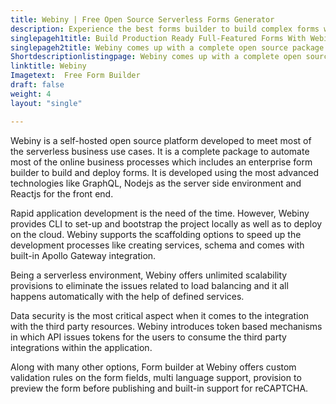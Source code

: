 ```yaml
---
title: Webiny | Free Open Source Serverless Forms Generator
description: Experience the best forms builder to build complex forms with full control over form’s look, change tracking, form submissions control and deployment.
singlepageh1title: Build Production Ready Full-Featured Forms With Webiny
singlepageh2title: Webiny comes up with a complete open source package containing an elegant drag and drop UI to build forms, version tracking, forms theming and data management.
Shortdescriptionlistingpage: Webiny comes up with a complete open source package containing an elegant drag and drop UI to build forms, version tracking, forms theming and data management.
linktitle: Webiny
Imagetext:  Free Form Builder
draft: false
weight: 4
layout: "single"

---
```


Webiny is a self-hosted open source platform developed to meet most of the serverless business use cases. It is a complete package to automate most of the online business processes which includes an enterprise form builder to build and deploy forms. It is developed using the most advanced technologies like GraphQL, Nodejs as the server side environment and Reactjs for the front end.

Rapid application development is the need of the time. However, Webiny provides CLI to set-up and bootstrap the project locally as well as to deploy on the cloud. Webiny supports the scaffolding options to speed up the development processes like creating services, schema and comes with built-in Apollo Gateway integration.

Being a serverless environment, Webiny offers unlimited scalability provisions to eliminate the issues related to load balancing and it all happens automatically with the help of defined services.

Data security is the most critical aspect when it comes to the integration with the third party resources. Webiny introduces token based mechanisms in which API issues tokens for the users to consume the third party integrations within the application.

Along with many other options, Form builder at Webiny offers custom validation rules on the form fields, multi language support, provision to preview the form before publishing and built-in support for reCAPTCHA.